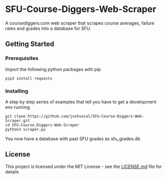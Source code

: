 # SFU-Course-Diggers-Web-Scraper

A coursediggers.com web scraper that scrapes course averages, failure rates and grades into a database for SFU.

## Getting Started

### Prerequisites

Import the following python packages with pip

```
pip3 install requests
```

### Installing

A step by step series of examples that tell you have to get a development env running

```
git clone https://github.com/joshvocal/SFU-Course-Diggers-Web-Scraper.git
cd SFU-Course_Diggers-Web-Scraper
python3 scraper.py
```

You now have a database with past SFU grades as sfu_grades.db

## License

This project is licensed under the MIT License - see the [LICENSE.md](LICENSE.md) file for details
